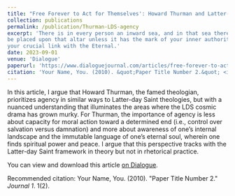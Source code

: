 ```yaml
---
title: "Free Forever to Act for Themselves': Howard Thurman and Latter-day Saint Agency"
collection: publications
permalink: /publication/Thurman-LDS-agency
excerpt: 'There is in every person an inward sea, and in that sea there is an island and on that island there is an altar and standing guard before that altar is the &quot;angel with the flaming sword.&quot; Nothing can get by that angel to
be placed upon that altar unless it has the mark of your inner authority. Nothing passes &quot;the angel with the flaming sword&quot; to be placed upon your altar unless it be a part of &quot;the fluid area of your consent.&quot; This is
your crucial link with the Eternal.'
date: 2023-09-01
venue: 'Dialogue'
paperurl: 'https://www.dialoguejournal.com/articles/free-forever-to-act-for-themselveshoward-thurman-and-latter-day-saint-agency/'
citation: 'Your Name, You. (2010). &quot;Paper Title Number 2.&quot; <i>Journal 1</i>. 1(2).'
---
```

In this article, I argue that Howard Thurman, the famed theologian, prioritizes agency in similar ways to Latter-day Saint theologies, but with a nuanced understanding that illuminates the areas where the LDS cosmic drama has grown murky. For Thurman, the importance of agency is less about capacity for moral action toward a determined end (i.e., control over salvation versus damnation) and more about awareness of one’s internal landscape and the immutable language of one’s eternal soul, wherein one finds spiritual power and peace. I argue that this perspective tracks with the Latter-day
Saint framework in theory but not in rhetorical practice.

You can view and download this article [on Dialogue](https://www.dialoguejournal.com/articles/free-forever-to-act-for-themselveshoward-thurman-and-latter-day-saint-agency/). 

Recommended citation: Your Name, You. (2010). "Paper Title Number 2." <i>Journal 1</i>. 1(2).
